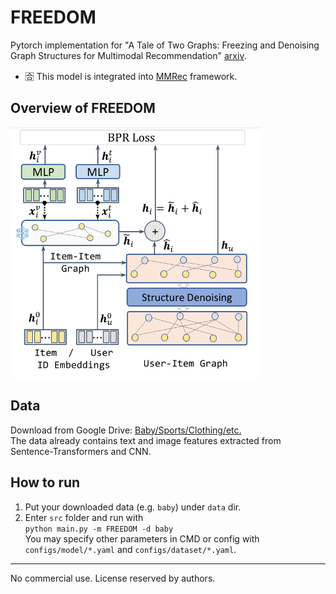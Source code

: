 # FREEDOM
Pytorch implementation for "A Tale of Two Graphs: Freezing and Denoising Graph Structures for Multimodal Recommendation" [arxiv](https://arxiv.org/abs/2211.06924).  

- :u5408: This model is integrated into [MMRec](https://github.com/enoche/MMRec) framework.


## Overview of FREEDOM
<p>
<img src="./images/FREEDOM.png" width="400">
</p>

## Data  
Download from Google Drive: [Baby/Sports/Clothing/etc.](https://drive.google.com/drive/folders/13cBy1EA_saTUuXxVllKgtfci2A09jyaG?usp=sharing)  
The data already contains text and image features extracted from Sentence-Transformers and CNN.  

## How to run
1. Put your downloaded data (e.g. `baby`) under `data` dir.
2. Enter `src` folder and run with  
`python main.py -m FREEDOM -d baby`  
You may specify other parameters in CMD or config with `configs/model/*.yaml` and `configs/dataset/*.yaml`.

---
No commercial use. License reserved by authors.

